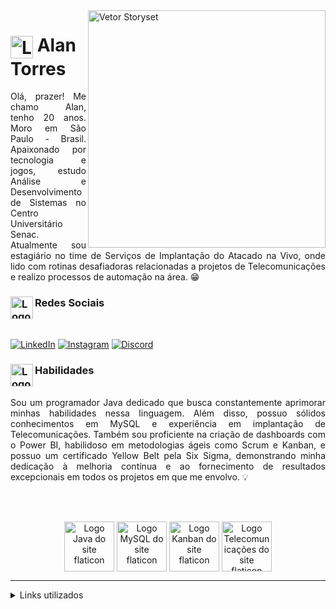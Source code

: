 <img align="right" alt="Vetor Storyset" height="380" src="https://github.com/Torrez0/meu-readme/assets/131430865/589af504-3f98-4b55-8760-9f1d6339d221">


<h1>
    <a href="https://github.com/nagano10">
     <img align="center" alt="Logo desenvolvedor do site flaticon" width="36px" src="https://github.com/Torrez0/meu-readme/assets/131430865/d3e88811-91f2-4a10-9644-18bee70f2231"></a>
    <span>Alan Torres</span>
</h1>

<p align="justify"> Olá, prazer! Me chamo Alan, tenho 20 anos. Moro em São Paulo - Brasil. Apaixonado por tecnologia e jogos, estudo Análise e Desenvolvimento de Sistemas no Centro Universitário Senac. Atualmente sou estagiário no time de Serviços de Implantação do Atacado na Vivo, onde lido com rotinas desafiadoras relacionadas a projetos de Telecomunicações e realizo processos de automação na área. 😁
<br>


    
<h3 align="left">Redes Sociais
 <img align="left" alt="Logo internet do site flaticon" width="36px" src="https://github.com/Torrez0/meu-readme/assets/131430865/627742f2-bbfd-4c37-a153-735b54cfb9a2"></a>
</h3>
<br>

[![LinkedIn](https://img.shields.io/badge/LinkedIn-407BFF?style=for-the-badge&logo=Linkedin&logoColor=fff)](https://www.linkedin.com/in/alan-torres-8a4676184/)                                                                                                                                               [![Instagram](https://img.shields.io/badge/Instagram-407BFF?style=for-the-badge&logo=Instagram&logoColor=fff)](https://www.instagram.com/alwntorres/)                                                                                                                                                        [![Discord](https://img.shields.io/badge/Discord-407BFF?style=for-the-badge&logo=Discord&logoColor=fff)](https://www.discord.com/in/alwntorres/)



<h3 align="left">Habilidades
<img align="left" alt="Logo ideia do site flaticon" width="36px" src="https://github.com/Torrez0/meu-readme/assets/131430865/f0bf2a92-a5fa-480e-9c54-0494b39986a8">
</h3>

<p align="justify"> 
    <br>
    Sou um programador Java dedicado que busca constantemente aprimorar minhas habilidades nessa linguagem. Além disso, possuo sólidos conhecimentos em MySQL e experiência em implantação de Telecomunicações. Também sou proficiente na criação de dashboards com o Power BI, habilidoso em metodologias ágeis como Scrum e Kanban, e possuo um certificado Yellow Belt pela Six Sigma, demonstrando minha dedicação à melhoria contínua e ao fornecimento de resultados excepcionais em todos os projetos em que me envolvo. 💡
<br>

<br></br>



<div align="center">
<img alt="Logo Java do site flaticon" width="80px" align="center" src="https://github.com/Torrez0/meu-readme/assets/131430865/1c94e335-d12f-4470-b905-b48f1768424a">
<img alt="Logo MySQL do site flaticon" width="80px" align="center" src="https://github.com/Torrez0/meu-readme/assets/131430865/9bd3d99f-0ebf-4be3-ba0e-283133c0a623">
<img alt="Logo Kanban do site flaticon" width="80px" align="center" src="https://github.com/Torrez0/meu-readme/assets/131430865/ad60e926-00a6-42b1-9c4a-5347fd0626f8">
<img alt="Logo Telecomunicações do site flaticon" width="80px" align="center" src="https://github.com/Torrez0/meu-readme/assets/131430865/a0eeb913-32af-44b2-ae2f-b7049e164955">
    
</div>


*****************************************

<details align="left">
    
  <summary>Links utilizados</summary> 
 
  - Icones utilizados de <a href="https://www.flaticon.com/">Flaticon</a><br>
  - Imagens utilizadas de <a href="https://br.freepik.com/">Freepik</a>
  
</details>
